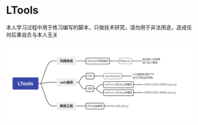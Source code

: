 # LTools
本人学习过程中用于练习编写的脚本，只做技术研究，请勿用于非法用途，造成任何后果自负与本人无关


![image](https://github.com/JJThome/LTools/blob/main/total.jpg)
